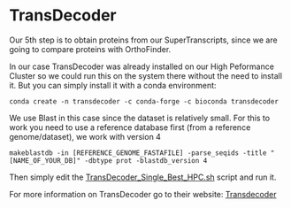 # TransDecoder
Our 5th step is to obtain proteins from our SuperTranscripts, since we are going to compare proteins with OrthoFinder.

In our case TransDecoder was already installed on our High Peformance Cluster so we could run this on the system there without the need to install it.
But you can simply install it with a conda environment:
```
conda create -n transdecoder -c conda-forge -c bioconda transdecoder
```

We use Blast in this case since the dataset is relatively small.
For this to work you need to use a reference database first (from a reference genome/dataset), we work with version 4

```
makeblastdb -in [REFERENCE_GENOME_FASTAFILE] -parse_seqids -title "[NAME_OF_YOUR_DB]" -dbtype prot -blastdb_version 4
```

Then simply edit the [TransDecoder_Single_Best_HPC.sh](Scripts/5_Transdecoder/TransDecoder_Single_Best_HPC.sh) script and run it.

For more information on TransDecoder go to their website: [Transdecoder](https://github.com/TransDecoder/TransDecoder/wiki)
